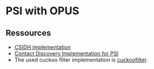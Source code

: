 # PSI with OPUS

## Ressources
- [CSIDH implementation](https://yx7.cc/code/csidh/csidh-latest.tar.xz)
- [Contact Discovery Implementation for PSI](https://github.com/contact-discovery/mobile\_psi\_cpp/tree/master)
- The used cuckoo filter implementation is [cuckoofilter](https://github.com/efficient/cuckoofilter).

